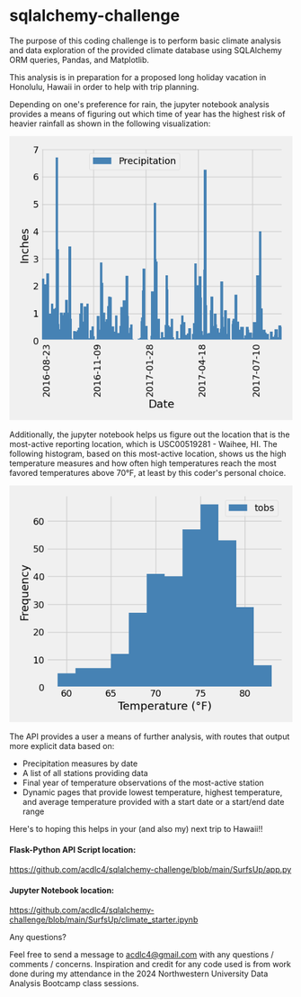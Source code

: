 # sqlalchemy-challenge

The purpose of this coding challenge is to perform basic climate analysis and data exploration of the provided climate database using SQLAlchemy ORM queries, Pandas, and Matplotlib.  

This analysis is in preparation for a proposed long holiday vacation in Honolulu, Hawaii in order to help with trip planning.

Depending on one's preference for rain, the jupyter notebook analysis provides a means of figuring out which time of year has the highest risk of heavier rainfall as shown in the following visualization:

![Most recent 12 months of precipitation measurements](https://github.com/acdlc4/sqlalchemy-challenge/blob/main/SurfsUp/image_output/Last_12_Mos_Precip_All.png)

Additionally, the jupyter notebook helps us figure out the location that is the most-active reporting location, which is USC00519281 - Waihee, HI.  The following histogram, based on this most-active location, shows us the high temperature measures and how often high temperatures reach the most favored temperatures above 70°F, at least by this coder's personal choice.

![Temperature histogram for USC00519281](https://github.com/acdlc4/sqlalchemy-challenge/blob/main/SurfsUp/image_output/Last_12_Mos_USC00519281.png)

The API provides a user a means of further analysis, with routes that output more explicit data based on:
- Precipitation measures by date
- A list of all stations providing data
- Final year of temperature observations of the most-active station
- Dynamic pages that provide lowest temperature, highest temperature, and average temperature provided with a start date or a start/end date range

Here's to hoping this helps in your (and also my) next trip to Hawaii!!

#### Flask-Python API Script location:
https://github.com/acdlc4/sqlalchemy-challenge/blob/main/SurfsUp/app.py

#### Jupyter Notebook location:
https://github.com/acdlc4/sqlalchemy-challenge/blob/main/SurfsUp/climate_starter.ipynb

Any questions?

Feel free to send a message to acdlc4@gmail.com with any questions / comments / concerns. Inspiration and credit for any code used is from work done during my attendance in the 2024 Northwestern University Data Analysis Bootcamp class sessions.
